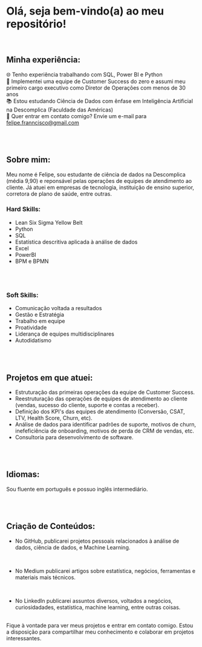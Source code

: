 # Olá, seja bem-vindo(a) ao meu repositório!

<br>

## Minha experiência:

🌐 Tenho experiência trabalhando com SQL, Power BI e Python <br>
🎲 Implementei uma equipe de Customer Success do zero e assumi meu primeiro cargo executivo como Diretor de Operações com menos de 30 anos <br>
📚 Estou estudando Ciência de Dados com ênfase em Inteligência Artificial na Descomplica (Faculdade das Américas) <br>
📧 Quer entrar em contato comigo? Envie um e-mail para felipe.franncisco@gmail.com <br>

<br>

<br>

## Sobre mim:

Meu nome é Felipe, sou estudante de ciência de dados na Descomplica (média 9,90) e reponsável pelas operações de equipes de atendimento ao cliente. Já atuei em empresas de tecnologia, instituição de ensino superior, corretora de plano de saúde, entre outras. <br>

### Hard Skills:

- Lean Six Sigma Yellow Belt
- Python
- SQL
- Estatística descritiva aplicada à análise de dados
- Excel
- PowerBI
- BPM e BPMN

<br>

<br>

### Soft Skills:

- Comunicação voltada a resultados
- Gestão e Estratégia
- Trabalho em equipe
- Proatividade
- Liderança de equipes multidisciplinares
- Autodidatismo

<br>

<br>

## Projetos em que atuei:

- Estruturação das primeiras operações da equipe de Customer Success.
- Reestruturação das operações de equipes de atendimento ao cliente (vendas, sucesso do cliente, suporte e contas a receber).
- Definição dos KPI's das equipes de atendimento (Conversão, CSAT, LTV, Health Score, Churn, etc).
- Análise de dados para identificar padrões de suporte, motivos de churn, inefeficiência de onboarding, motivos de perda de CRM de vendas, etc.
- Consultoria para desenvolvimento de software.

<br>

<br>

## Idiomas:

Sou fluente em português e possuo inglês intermediário.

<br>

<br>

## Criação de Conteúdos:

- No GitHub, publicarei projetos pessoais relacionados à análise de dados, ciência de dados, e Machine Learning.
<br>

- No Medium publicarei artigos sobre estatística, negócios, ferramentas e materiais mais técnicos.
<br>

- No LinkedIn publicarei assuntos diversos, voltados a negócios, curiosidadades, estatística, machine learning, entre outras coisas.

<br>
Fique à vontade para ver meus projetos e entrar em contato comigo. Estou a disposição para compartilhar meu conhecimento e colaborar em projetos interessantes.
